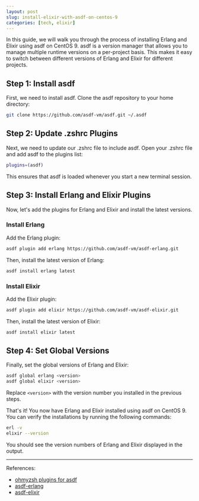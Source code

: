 ```yaml
---
layout: post
slug: install-elixir-with-asdf-on-centos-9
categories: [tech, elixir]
---
```


In this guide, we will walk you through the process of installing Erlang and Elixir using asdf on CentOS 9. asdf is a version manager that allows you to manage multiple runtime versions on a per-project basis. This makes it easy to switch between different versions of Erlang and Elixir for different projects.

## Step 1: Install asdf

First, we need to install asdf. Clone the asdf repository to your home directory:

```bash
git clone https://github.com/asdf-vm/asdf.git ~/.asdf
```

## Step 2: Update .zshrc Plugins

Next, we need to update our .zshrc file to include asdf. Open your .zshrc file and add asdf to the plugins list:

```bash
plugins=(asdf)
```

This ensures that asdf is loaded whenever you start a new terminal session.

## Step 3: Install Erlang and Elixir Plugins

Now, let's add the plugins for Erlang and Elixir and install the latest versions.

### Install Erlang

Add the Erlang plugin:

```bash
asdf plugin add erlang https://github.com/asdf-vm/asdf-erlang.git
```

Then, install the latest version of Erlang:

```bash
asdf install erlang latest
```

### Install Elixir

Add the Elixir plugin:

```bash
asdf plugin add elixir https://github.com/asdf-vm/asdf-elixir.git
```

Then, install the latest version of Elixir:

```bash
asdf install elixir latest
```

## Step 4: Set Global Versions

Finally, set the global versions of Erlang and Elixir:

```bash
asdf global erlang <version>
asdf global elixir <version>
```

Replace `<version>` with the version number you installed in the previous steps.

That's it! You now have Erlang and Elixir installed using asdf on CentOS 9. You can verify the installations by running the following commands:

```bash
erl -v
elixir --version
```

You should see the version numbers of Erlang and Elixir displayed in the output.

---

References:

- [ohmyzsh plugins for asdf](https://github.com/ohmyzsh/ohmyzsh/tree/master/plugins/asdf)
- [asdf-erlang](https://github.com/asdf-vm/asdf-erlang)
- [asdf-elixir](https://github.com/asdf-vm/asdf-elixir)
